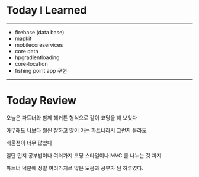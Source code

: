 # Today I Learned

---

- firebase (data base)
- mapkit
- mobilecoreservices
- core data
- hpgradientloading
- core-location
- fishing point app 구현

---

# Today Review

오늘은 파트너와 함께 해커톤 형식으로 같이 코딩을 해 보았다

아무래도 나보다 훨씬 잘하고 많이 아는 파트너라서 그런지 몰라도

배울점이 너무 많았다

일단 먼저 공부법이나 여러가지 코딩 스타일이나 MVC 를 나누는 것 까지

파트너 덕분에 정말 여러가지로 많은 도움과 공부가 된 하루였다.